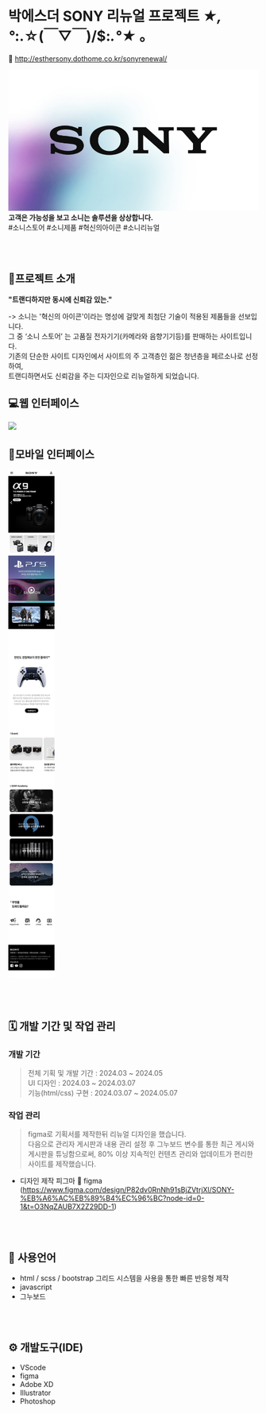 # 박에스더 SONY 리뉴얼 프로젝트 *★,°*:.☆(￣▽￣)/$:*.°★* 。
 
 🔗 http://esthersony.dothome.co.kr/sonyrenewal/ 
 

<img src="sonyrenewal/img/sonySeo.jpg">
<br>
<strong>고객은 가능성을 보고 소니는 솔루션을 상상합니다. </strong>
<br>
#소니스토어 #소니제품 #혁신의아이콘 #소니리뉴얼


<br/><br/>

## 🤍프로젝트 소개

<strong>"트랜디하지만 동시에 신뢰감 있는."</strong>

-> 소니는 '혁신의 아이콘'이라는 명성에 걸맞게 최첨단 기술이 적용된 제품들을 선보입니다. <br>
그 중 ‘소니 스토어’ 는 고품질 전자기기(카메라와 음향기기등)를 판매하는 사이트입니다.<br>
기존의 단순한 사이트 디자인에서 사이트의 주 고객층인 젊은 청년층을 페르소나로 선정하여, <br>
트랜디하면서도 신뢰감을 주는 디자인으로 리뉴얼하게 되었습니다. 

## 💻웹 인터페이스
<img src="https://github.com/05esther20/sonyrenewal_2/blob/main/img/w.png">

## 📱모바일 인터페이스
<img src="https://github.com/05esther20/sonyrenewal_2/blob/main/img/m.png">



<br/><br/>

## 🗓 개발 기간 및 작업 관리

### 개발 기간
> 전체 기획 및 개발 기간 : 2024.03 ~ 2024.05  
> UI 디자인 : 2024.03 ~ 2024.03.07  
> 기능(html/css) 구현 : 2024.03.07 ~ 2024.05.07 

### 작업 관리
> figma로 기획서를 제작한뒤 리뉴얼 디자인을 했습니다.<br>
    다음으로 관리자 게시판과 내용 관리 설정 후 그누보드 변수를 통한 최근 게시와 게시판을 튜닝함으로써,
    80% 이상 지속적인 컨텐츠 관리와 업데이트가 편리한 사이트를 제작했습니다. 

- 디자인 제작 피그마
 🔗 figma (https://www.figma.com/design/P82dv0RnNh91sBjZVtrjXl/SONY-%EB%A6%AC%EB%89%B4%EC%96%BC?node-id=0-1&t=O3NqZAUB7X2Z29DD-1)


<br/><br/>


## 💬 사용언어
- html / scss / bootstrap 그리드 시스템을 사용을 통한 빠른 반응형 제작
- javascript
- 그누보드

<br/><br/>

## ⚙ 개발도구(IDE)
- VScode
- figma
- Adobe XD
- Illustrator
- Photoshop